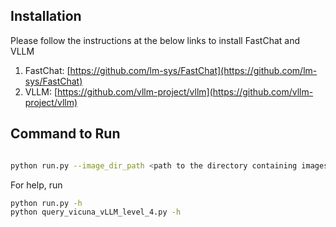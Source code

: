 ## Installation

Please follow the instructions at the below links to install FastChat and VLLM
1. FastChat: [https://github.com/lm-sys/FastChat](https://github.com/lm-sys/FastChat)
2. VLLM: [https://github.com/vllm-project/vllm](https://github.com/vllm-project/vllm)


## Command to Run

```bash

python run.py --image_dir_path <path to the directory containing images> --level_2_dir_path <path to level-2 processed files> --output_dir_path <base path to store the predictions> --gpu_ids <comma separated gpu ids to run inference on multiple gpus> --job_id '111'

```
For help, run
```bash
python run.py -h
python query_vicuna_vLLM_level_4.py -h
```
